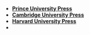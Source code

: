 - **[Prince University Press](https://press.princeton.edu/)**
- [**Cambridge University Press**](https://www.cambridge.org/)
- [**Harvard University Press**](https://www.hup.harvard.edu/)
-